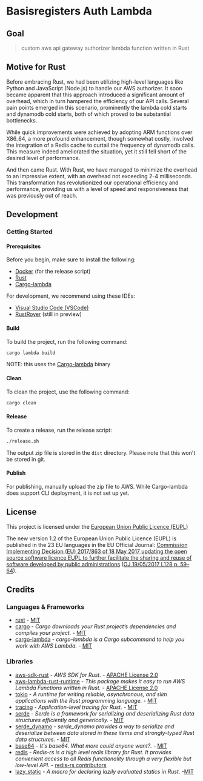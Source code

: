 # Basisregisters Auth Lambda

## Goal

> custom aws api gateway authorizer lambda function written in Rust

## Motive for Rust

Before embracing Rust, we had been utilizing high-level languages like Python and JavaScript (Node.js) to handle our AWS authorizer. It soon became apparent that this approach introduced a significant amount of overhead, which in turn hampered the efficiency of our API calls. Several pain points emerged in this scenario, prominently the lambda cold starts and dynamodb cold starts, both of which proved to be substantial bottlenecks.

While quick improvements were achieved by adopting ARM functions over X86_64, a more profound enhancement, though somewhat costly, involved the integration of a Redis cache to curtail the frequency of dynamodb calls. This measure indeed ameliorated the situation, yet it still fell short of the desired level of performance.

And then came Rust. With Rust, we have managed to minimize the overhead to an impressive extent, with an overhead not exceeding 2-4 milliseconds. This transformation has revolutionized our operational efficiency and performance, providing us with a level of speed and responsiveness that was previously out of reach.

## Development

### Getting Started

#### Prerequisites

Before you begin, make sure to install the following:

- [Docker](https://docs.docker.com/engine/install/) (for the release script)
- [Rust](https://www.rust-lang.org/tools/install)
- [Cargo-lambda](https://www.cargo-lambda.info/guide/getting-started.html)

For development, we recommend using these IDEs:

- [Visual Studio Code (VSCode)](https://code.visualstudio.com/)
- [RustRover](https://www.jetbrains.com/rust/) (still in preview)

#### Build

To build the project, run the following command:

```bash
cargo lambda build
```
NOTE: this uses the [Cargo-lambda](https://www.cargo-lambda.info/guide/getting-started.html) binary

#### Clean

To clean the project, use the following command:
```bash
cargo clean
```

#### Release
To create a release, run the release script:
```bash
./release.sh
```
The output zip file is stored in the `dist` directory. Please note that this won't be stored in git.


#### Publish

For publishing, manually upload the zip file to AWS. While Cargo-lambda does support CLI deployment, it is not set up yet.

## License

This project is licensed under the [European Union Public Licence (EUPL)](https://joinup.ec.europa.eu/news/understanding-eupl-v12)

The new version 1.2 of the European Union Public Licence (EUPL) is published in the 23 EU languages in the EU Official Journal: [Commission Implementing Decision (EU) 2017/863 of 18 May 2017 updating the open source software licence EUPL to further facilitate the sharing and reuse of software developed by public administrations](https://eur-lex.europa.eu/legal-content/EN/TXT/?uri=uriserv:OJ.L_.2017.128.01.0059.01.ENG&toc=OJ:L:2017:128:FULL) ([OJ 19/05/2017 L128 p. 59–64](https://eur-lex.europa.eu/legal-content/EN/TXT/?uri=uriserv:OJ.L_.2017.128.01.0059.01.ENG&toc=OJ:L:2017:128:FULL)).

## Credits

### Languages & Frameworks

* [rust](https://github.com/rust-lang/rust/blob/master/LICENSE-MIT) - [MIT](https://choosealicense.com/licenses/mit/)
* [cargo](https://github.com/rust-lang/cargo/blob/master/LICENSE-MIT) - _Cargo downloads your Rust project’s dependencies and compiles your project._ - [MIT](https://choosealicense.com/licenses/mit/)
* [cargo-lambda](https://github.com/cargo-lambda/cargo-lambda/blob/main/LICENSE) - _cargo-lambda is a Cargo subcommand to help you work with AWS Lambda._ - [MIT](https://choosealicense.com/licenses/mit/)

### Libraries

* [aws-sdk-rust](https://github.com/awslabs/aws-sdk-rust/blob/main/LICENSE) - _AWS SDK for Rust._ - [APACHE License 2.0](https://choosealicense.com/licenses/apache-2.0/)
* [aws-lambda-rust-runtime](https://github.com/awslabs/aws-lambda-rust-runtime/blob/main/LICENSE) - _This package makes it easy to run AWS Lambda Functions written in Rust._ - [APACHE License 2.0](https://choosealicense.com/licenses/apache-2.0/)
* [tokio](https://github.com/tokio-rs/tokio/blob/master/LICENSE) - _A runtime for writing reliable, asynchronous, and slim applications with the Rust programming language._ - [MIT](https://choosealicense.com/licenses/mit/)
* [tracing](https://github.com/tokio-rs/tracing/blob/master/LICENSE) - _Application-level tracing for Rust._ - [MIT](https://choosealicense.com/licenses/mit/)
* [serde](https://github.com/serde-rs/serde/blob/master/LICENSE-MIT) - _Serde is a framework for serializing and deserializing Rust data structures efficiently and generically._ - [MIT](https://choosealicense.com/licenses/mit/)
* [serde_dynamo](https://github.com/zenlist/serde_dynamo/blob/main/LICENSE.md) - _serde_dynamo provides a way to serialize and deserialize between data stored in these items and strongly-typed Rust data structures._ - [MIT](https://choosealicense.com/licenses/mit/)
* [base64](https://github.com/marshallpierce/rust-base64/blob/master/LICENSE-MIT) - _It's base64. What more could anyone want?._ - [MIT](https://choosealicense.com/licenses/mit/)
* [redis](https://github.com/redis-rs/redis-rs/blob/master/LICENSE) - _Redis-rs is a high level redis library for Rust. It provides convenient access to all Redis functionality through a very flexible but low-level API._ - [redis-rs contributors](https://github.com/redis-rs/redis-rs/blob/main/LICENSE)
* [lazy_static](https://github.com/rust-lang-nursery/lazy-static.rs/blob/master/LICENSE-MIT) - _A macro for declaring lazily evaluated statics in Rust._ -[MIT](https://choosealicense.com/licenses/mit/)

